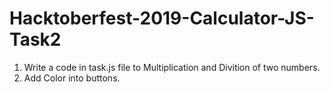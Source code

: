 # Hacktoberfest-2019-Calculator-JS-Task2

1. Write a code in task.js file to Multiplication and Divition of two numbers.
2. Add Color into buttons.
